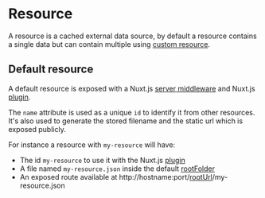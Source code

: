 # Resource

A resource is a cached external data source, by default a resource contains a single data but can contain multiple using [custom resource](../resources/custom.md).

## Default resource

A default resource is exposed with a Nuxt.js [server middleware](https://fr.nuxtjs.org/api/configuration-servermiddleware/) and Nuxt.js [plugin](./api/plugin.md).

The `name` attribute is used as a unique `id` to identify it from other resources.
It's also used to generate the stored filename and the static url which is exposed publicly.

For instance a resource with `my-resource` will have:
- The id `my-resource` to use it with the Nuxt.js [plugin](./api/plugin.md)  
- A file named `my-resource.json` inside the default [rootFolder](../api/options.md#rootfolder)
- An exposed route available at http://hostname:port/[rootUrl](../api/options.md#rooturl)/my-resource.json

